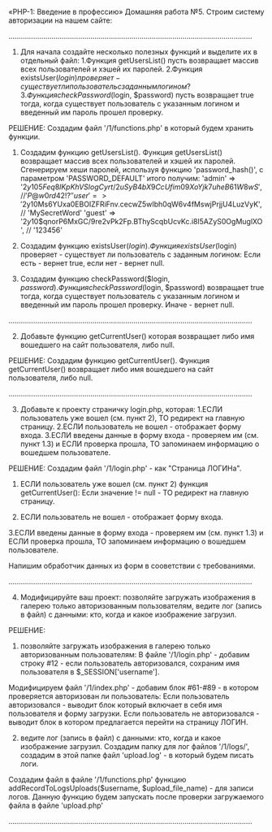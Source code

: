 «PHP-1: Введение в профессию» 
Домашняя работа №5. Строим систему авторизации на нашем сайте:

.......................................................................................................................

1. Для начала создайте несколько полезных функций и выделите их в отдельный файл:
    1.Функция getUsersList() пусть возвращает массив всех пользователей и хэшей их паролей.
    2.Функция existsUser($login) проверяет - существует ли пользователь с заданным логином?
    3.Функция checkPassword($login, $password) пусть возвращает true тогда, 
      когда существует пользователь с указанным логином и введенный им пароль прошел проверку.

РЕШЕНИЕ:
Создадим файл '/1/functions.php' в который будем хранить функции.

1. Создадим функцию getUsersList().
Функция getUsersList() возвращает массив всех пользователей и хэшей их паролей.
Сгенерируем хеши паролей, используя функцию 'password_hash()', с параметром 'PASSWORD_DEFAULT' итого получим:
'admin' => '$2y$10$5Feq8lKpKhVSlogCyrt/2uSyB4bX9CcUfim09XoYjk7uheB61W8wS', // 'P@$$w0rd42!?'
'user'  => '$2y$10$Ms6YUxa0EBOIZFRiFnv.cecwZ5wIbh0qW6v4fMswjPrjjU4LuzVyK', // 'MySecretWord'
'guest' => '$2y$10$qnorP6MxGC/9re2vPk2Fp.BThyScqbUcvKc.i8l5AZyS0OgMuglXO', // '123456'

2. Создадим функцию existsUser($login).
Функция existsUser($login) проверяет - существует ли пользователь с заданным логином: 
Если есть - вернет true, если нет - вернет null.

3. Создадим функцию checkPassword($login, $password).
Функция checkPassword($login, $password) возвращает true тогда, 
когда существует пользователь с указанным логином и введенный им пароль прошел проверку.
Иначе - вернет null.

....................................................................................................................... 

2. Добавьте функцию getCurrentUser() которая возвращает либо имя вошедшего на сайт пользователя, либо null.

РЕШЕНИЕ:
Создадим функцию getCurrentUser().
Функция getCurrentUser() возвращает либо имя вошедшего на сайт пользователя, либо null.

....................................................................................................................... 

3. Добавьте к проекту страничку login.php, которая:
    1.ЕСЛИ пользователь уже вошел (см. пункт 2), ТО редирект на главную страницу.
    2.ЕСЛИ пользователь не вошел - отображает форму входа.
    3.ЕСЛИ введены данные в форму входа - проверяем им (см. пункт 1.3) и ЕСЛИ проверка прошла, 
      ТО запоминаем информацию о вошедшем пользователе.

РЕШЕНИЕ:
Создадим файл '/1/login.php' - как "Страница ЛОГИНа".
 
1. ЕСЛИ пользователь уже вошел (см. пункт 2) функция getCurrentUser(): 
Если значение != null - ТО редирект на главную страницу. 

2. ЕСЛИ пользователь не вошел - отображает форму входа.

3.ЕСЛИ введены данные в форму входа - проверяем им (см. пункт 1.3) и ЕСЛИ проверка прошла, 
      ТО запоминаем информацию о вошедшем пользователе.

Напишим обработчик данных из форм в сооветствии с требованиями.

....................................................................................................................... 

4. Модифицируйте ваш проект: позволяйте загружать изображения в галерею только авторизованным пользователям, 
ведите лог (запись в файл) с данными: кто, когда и какое изображение загрузил.

РЕШЕНИЕ:

1. позволяйте загружать изображения в галерею только авторизованным пользователям:
В файле '/1/login.php' - добавим строку #12 - если пользователь авторизовался, сохраним имя пользователя 
в $_SESSION['username'].

Модифицируем файл '/1/index.php' - добавим блок #61-#89 - в котором проверяется авторизован ли пользователь:
Если пользователь авторизовался - выводит блок который включает в себя имя пользователя и форму загрузки.
Если пользователь не авторизовался - выводит блок в котором предлагается перейти на страницу ЛОГИН. 

2. ведите лог (запись в файл) с данными: кто, когда и какое изображение загрузил.
Создадим папку для лог файлов '/1/logs/', создадим в этой папке файл 'upload.log' - в который будем писать логи.

Создадим файл в файле '/1/functions.php' функцию addRecordToLogsUploads($username, $upload_file_name) - для записи логов.
Данную функцию будем запускать после проверки загружаемого файла в файле 'upload.php'

.......................................................................................................................